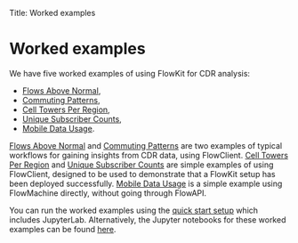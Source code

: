 Title: Worked examples

# Worked examples

We have five worked examples of using FlowKit for CDR analysis:

- [Flows Above Normal](flows-above-normal.ipynb),
- [Commuting Patterns](commuting-patterns.ipynb),
- [Cell Towers Per Region](cell-towers-per-region.ipynb),
- [Unique Subscriber Counts](unique-subscriber-counts.ipynb),
- [Mobile Data Usage](mobile-data-usage.ipynb).

[Flows Above Normal](flows-above-normal.ipynb) and [Commuting Patterns](commuting-patterns.ipynb) are two examples of typical workflows for gaining insights from CDR data, using FlowClient. [Cell Towers Per Region](cell-towers-per-region.ipynb) and [Unique Subscriber Counts](unique-subscriber-counts.ipynb) are simple examples of using FlowClient, designed to be used to demonstrate that a FlowKit setup has been deployed successfully. [Mobile Data Usage](mobile-data-usage.ipynb) is a simple example using FlowMachine directly, without going through FlowAPI.

You can run the worked examples using the [quick start setup](../install.md#quickinstall) which includes JupyterLab. Alternatively, the Jupyter notebooks for these worked examples can be found [here](https://github.com/Flowminder/FlowKit/tree/master/docs/source/worked_examples/).
